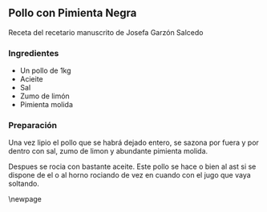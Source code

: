 ## Pollo con Pimienta Negra

Receta del recetario manuscrito de Josefa Garzón Salcedo

### Ingredientes

- Un pollo de 1kg
- Acieite
- Sal
- Zumo de limón
- Pimienta molida

### Preparación

Una vez lipio el pollo
que se habrá dejado entero,
se sazona por fuera y por dentro con sal, zumo  de limon y abundante pimienta molida.

Despues se rocia  con bastante aceite.
Este pollo se hace o bien al ast si se dispone de el
o al horno rociando de vez en cuando con el jugo que vaya soltando.


\newpage
